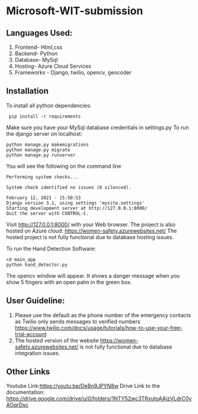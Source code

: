 # Microsoft-WIT-submission
## Languages Used:
1. Frontend- Html,css
2. Backend- Python
3. Database- MySql
4. Hosting- Azure Cloud Services
5. Frameworks - Django, twilio, opencv, geocoder
## Installation
To install all python dependencies:
```
 pip install -r requirements
```
Make sure you have your MySql database credentials in settings.py
To run the django server on localhost:
```
python manage.py makemigrations 
python manage.py migrate
python manage.py runserver
```
You will see the following on the command line
```
Performing system checks...

System check identified no issues (0 silenced).

February 12, 2021 - 15:50:53
Django version 3.1, using settings 'mysite.settings'
Starting development server at http://127.0.0.1:8000/
Quit the server with CONTROL-C.
```

Visit http://127.0.0.1:8000/ with your Web browser.
The project is also hosted on Azure cloud: https://women-safety.azurewebsites.net/
The hosted project is not fully functional due to database hosting issues.

To run the Hand Detection Software: 
```
cd main_app 
python hand_detector.py
```
The opencv window will appear. It shows a danger message when you show 5 fingers with an open palm in the green box. 

## User Guideline:
1. Please use the default as the phone number of the emergency contacts as Twilio only sends messages to verified numbers
https://www.twilio.com/docs/usage/tutorials/how-to-use-your-free-trial-account
2. The hosted version of the website https://women-safety.azurewebsites.net/  is not fully functional due to database integration issues.
## Other Links
Youtube Link:https://youtu.be/DeBn9JPYN8w
Drive Link to the documentation: https://drive.google.com/drive/u/0/folders/1NTY52wc3TRxutoAAjzVLdrC0yAOqrDsc